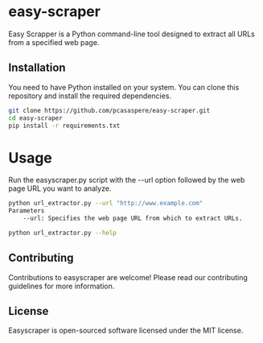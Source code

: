 # easy-scraper

Easy Scrapper is a Python command-line tool designed to extract all URLs from a specified web page. 

## Installation

You need to have Python installed on your system. You can clone this repository and install the required dependencies.

```bash
git clone https://github.com/pcasaspere/easy-scraper.git
cd easy-scraper
pip install -r requirements.txt
```

# Usage

Run the easyscraper.py script with the --url option followed by the web page URL you want to analyze.

```bash
python url_extractor.py --url "http://www.example.com"
Parameters
    --url: Specifies the web page URL from which to extract URLs.
```

```bash
python url_extractor.py --help
```


## Contributing

Contributions to easyscraper are welcome! Please read our contributing guidelines for more information.


## License

Easyscraper is open-sourced software licensed under the MIT license.
